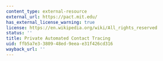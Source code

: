 ```yaml
---
content_type: external-resource
external_url: https://pact.mit.edu/
has_external_license_warning: true
license: https://en.wikipedia.org/wiki/All_rights_reserved
status: ''
title: Private Automated Contact Tracing
uid: ffb5a7e3-3809-48ed-9eea-e31f426cd316
wayback_url: ''
---
```

